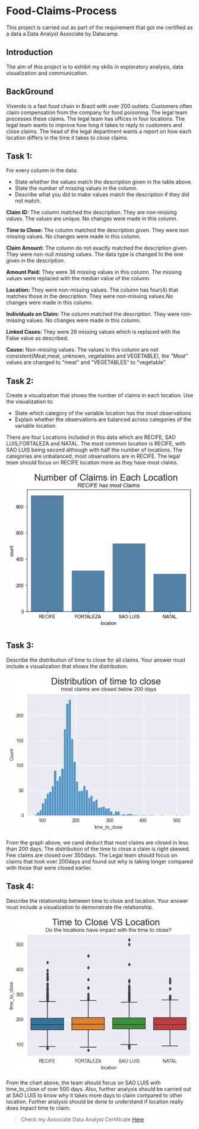 # Food-Claims-Process
This project is carried out as part of the requirement that got me certified as a data a Data Analyst Associate by Datacamp.

## Introduction
The aim of this project is to exhibit my skills in exploratory analysis, data visualization and communication.

## BackGround
Vivendo is a fast food chain in Brazil with over 200 outlets.
Customers often claim compensation from the company for food poisoning.
The legal team processes these claims. The legal team has offices in four locations.
The legal team wants to improve how long it takes to reply to customers and close claims.
The head of the legal department wants a report on how each location differs in the time it
takes to close claims.

## Task 1:
For every column in the data:
- State whether the values match the description given in the table above.
- State the number of missing values in the column.
- Describe what you did to make values match the description if they did not match.

**Claim ID:** The column matched the description. They are non-missing values. The values are unique. No changes were made in this column.

**Time to Close:** The column matched the description given. They were non missing values. No changes were made in this column.

**Claim Amount:** The column do not exactly matched the description given. They were non-null missing values. The data type is changed to the one given in the description. 

**Amount Paid:** They were 36 missing values in this column. The missing values were replaced with the median value of the column.

**Location:** They were non-missing values. The column has four(4) that matches those in the description. They were non-missing values.No changes were made in this column.

**Individuals on Claim:** The  column matched the description. They were non-missing values. No changes were made in this column.

**Linked Cases:** They were 26 missing values which is replaced with the False value as described.

**Cause:** Non-missing values. The values in this column are not consistent(Meat,meat, unknown, vegetables and VEGETABLE), the "Meat" values are changed to "meat" and "VEGETABLES" to "vegetable".

## Task 2:
Create a visualization that shows the number of claims in each location. Use the visualization to:
- State which category of the variable location has the most observations
- Explain whether the observations are balanced across categories of the variable location.

There are four Locations included in this data which are RECIFE, SAO LUIS,FORTALEZA and NATAL. The most common location is RECIFE, with SAO LUIS being second although with half the number of locations. The categories are unbalanced, most observations are in RECIFE. The legal team should focus on RECIFE location more as they have most claims.

![barchart showing the number of claims in each location](/Images/barchart.png)

## Task 3:
Describe the distribution of time to close for all claims. Your answer must include a visualization that shows the distribution.

![histogram showing the distribution of time close](/Images/histogram.png)

From the graph above, we cand deduct that most claims are closed in less than 200 days. The distribution of the time to close a claim is right skewed. Few claims are closed over 350days. The Legal team should focus on claims that took over 200days and found out why is taking longer compared with those that were closed earlier.

## Task 4:
Describe the relationship between time to close and location. Your answer must include a visualization to demonstrate the relationship.

![boxplot with outliers showing time to close vs location](/Images/boxplot.png)

From the chart above, the team should focus on SAO LUIS with time_to_close of over 500 days. Also, further analysis should be carried out at SAO LUIS to know why it takes more days to claim compared to other location. Further analysis should be done to understand if location really does impact time to claim.

> Check my Associate Data Analyst Certificate [Here](https://www.datacamp.com/certificate/DAA0012434322780)
